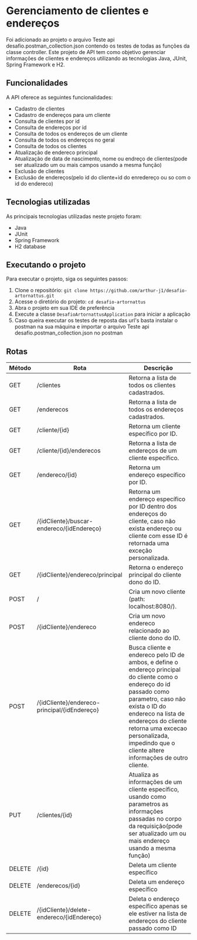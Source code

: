 <body>
  <h1>Gerenciamento de clientes e endereços</h1>

  <p>Foi adicionado ao projeto o arquivo Teste api desafio.postman_collection.json contendo os testes de todas as funções da classe controller. Este projeto de API tem como objetivo gerenciar informações de clientes e endereços utilizando as tecnologias Java, JUnit, Spring Framework e H2.</p>

  <h2>Funcionalidades</h2>

  <p>A API oferece as seguintes funcionalidades:</p>
	<ul>
    <li>Cadastro de clientes</li>
    <li>Cadastro de endereços para um cliente</li>
    <li>Consulta de clientes por id</li>
    <li>Consulta de endereços por id</li>
    <li>Consulta de todos os endereços de um cliente</li>
    <li>Consulta de todos os endereços no geral</li>
    <li>Consulta de todos os clientes</li>
    <li>Atualização de endereco principal</li>
		<li>Atualização de data de nascimento, nome ou endreço de clientes(pode ser atualizado um ou mais campos usando a mesma função)</li>
		<li>Exclusão de clientes</li>
		<li>Exclusão de endereços(pelo id do cliente+id do enredereço ou so com o id do endereco)</li>
  </ul>
	
<h2>Tecnologias utilizadas</h2>

  <p>As principais tecnologias utilizadas neste projeto foram:</p>

  <ul>
    <li>Java</li>
	<li>JUnit</li>
    <li>Spring Framework</li>
    <li>H2 database</li>
  </ul>
  
<h2>Executando o projeto</h2>

  <p>Para executar o projeto, siga os seguintes passos:</p>

  <ol>
    <li>Clone o repositório: <code>git clone https://github.com/arthur-j1/desafio-artornattus.git</code></li>
    <li>Acesse o diretório do projeto: <code>cd desafio-artornattus</code></li>
    <li>Abra o projeto em sua IDE de preferência</li>
    <li>Execute a classe <code>DesafioArtornattusApplication</code> para iniciar a aplicação</li>
		<li>Caso queira executar os testes de reposta das url's basta instalar o postman na sua máquina e importar 
			o arquivo Teste api desafio.postman_collection.json no postman</li>
  </ol>

  <h2>Rotas</h2>
	<table>
		<thead>
			<tr>
				<th>Método</th>
				<th>Rota</th>
				<th>Descrição</th>
			</tr>
		</thead>
		<tbody>
			<tr>
				<td>GET</td>
				<td>/clientes</td>
				<td>Retorna a lista de todos os clientes cadastrados.</td>
			</tr>
			<tr>
				<td>GET</td>
				<td>/enderecos</td>
				<td>Retorna a lista de todos os endereços cadastrados.</td>
			</tr>
			<tr>
				<td>GET</td>
				<td>/cliente/{id}</td>
				<td>Retorna um cliente específico por ID.</td>
			</tr>
			<tr>
				<td>GET</td>
				<td>/cliente/{id}/enderecos</td>
				<td>Retorna a lista de endereços de um cliente específico.</td>
			</tr>
			<tr>
				<td>GET</td>
				<td>/endereco/{id}</td>
				<td>Retorna um endereço específico por ID.</td>
			</tr>
			<tr>
				<td>GET</td>
				<td>/{idCliente}/buscar-endereco/{idEndereço}</td>
				<td>Retorna um endereço específico por ID dentro dos endereços do cliente, caso não exista endereço ou cliente com esse ID é retornada uma exceção personalizada.</td>
			</tr>
			<tr>
				<td>GET</td>
				<td>/{idCliente}/endereco/principal</td>
				<td>Retorna o endereço principal do cliente dono do ID.</td>
			</tr>
			<tr>
				<td>POST</td>
				<td>/</td>
				<td>Cria um novo cliente (path: localhost:8080/).</td>
			</tr>
			<tr>
				<td>POST</td>
				<td>/{idCliente}/endereco</td>
				<td>Cria um novo endereco relacionado ao cliente dono do ID.</td>
			</tr>
			<tr>
				<td>POST</td>
				<td>/{idCliente}/endereco-principal/{idEndereço}</td>
				<td>Busca cliente e endereco pelo ID de ambos, e define o endereço principal do cliente como o endereço do id passado como parametro, caso não exista o ID do endereco na lista de endereços do cliente retorna uma excecao personalizada, impedindo que o cliente altere informações de outro cliente.</td>
			</tr>
			<tr>
				<td>PUT</td>
				<td>/clientes/{id}</td>
				<td>Atualiza as informações de um cliente específico, usando como parametros as informações passadas no corpo da requisição(pode ser atualizado um ou mais endereço usando a mesma função)</td>
    </tr>
			<td>DELETE</td>
				<td>/{id}</td>
				<td>Deleta um cliente específico</td>
    </tr>
	</tr>
			<td>DELETE</td>
				<td>/enderecos/{id}</td>
				<td>Deleta um endereço específico</td>
    </tr>
		</tr>
			<td>DELETE</td>
				<td>/{idCliente}/delete-endereco/{idEndereço}</td>
				<td>Deleta o endereço específico apenas se ele estiver na lista de endereços do cliente passado como ID</td>
    </tr>
